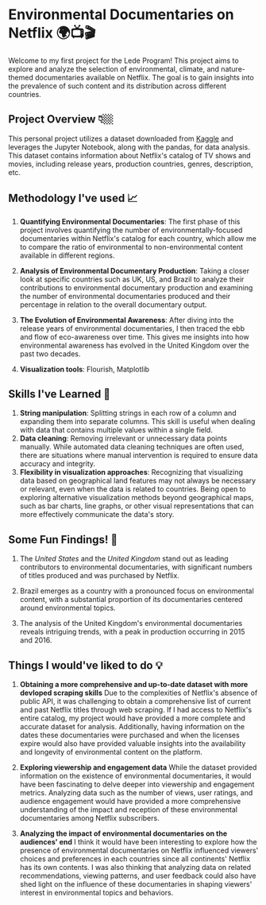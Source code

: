 # Environmental Documentaries on Netflix 🌍📺🎬

Welcome to my first project for the Lede Program! This project aims to explore and analyze the selection of environmental, climate, and nature-themed documentaries available on Netflix. The goal is to gain insights into the prevalence of such content and its distribution across different countries.

## Project Overview 👇🏼

This personal project utilizes a dataset downloaded from [Kaggle]("https://www.kaggle.com/datasets/shivamb/netflix-shows?select=netflix_titles.csv") and leverages the Jupyter Notebook, along with the pandas, for data analysis. This dataset contains information about Netflix's catalog of TV shows and movies, including release years, production countries, genres, description, etc.


## Methodology I've used 📈

1. **Quantifying Environmental Documentaries**: The first phase of this project involves quantifying the number of environmentally-focused documentaries within Netflix's catalog for each country, which allow me to compare the ratio of environmental to non-environmental content available in different regions.

2. **Analysis of Environmental Documentary Production**: Taking a closer look at specific countries such as UK, US, and Brazil to analyze their contributions to environmental documentary production and examining the number of environmental documentaries produced and their percentage in relation to the overall documentary output.

3. **The Evolution of Environmental Awareness**: After diving into the release years of environmental documentaries, I then traced the ebb and flow of eco-awareness over time. This gives me insights into how environmental awareness has evolved in the United Kingdom over the past two decades.

4. **Visualization tools**: Flourish, Matplotlib


## Skills I've Learned 💭

1. **String manipulation**: Splitting strings in each row of a column and expanding them into separate columns. This skill is useful when dealing with data that contains multiple values within a single field.
2. **Data cleaning**: Removing irrelevant or unnecessary data points manually. While automated data cleaning techniques are often used, there are situations where manual intervention is required to ensure data accuracy and integrity.
3. **Flexibility in visualization approaches**: Recognizing that visualizing data based on geographical land features may not always be necessary or relevant, even when the data is related to countries. Being open to exploring alternative visualization methods beyond geographical maps, such as bar charts, line graphs, or other visual representations that can more effectively communicate the data's story.


## Some Fun Findings! 🧩

1. The _United States_ and the _United Kingdom_ stand out as leading contributors to environmental documentaries, with significant numbers of titles produced and was purchased by Netflix.

2. Brazil emerges as a country with a pronounced focus on environmental content, with a substantial proportion of its documentaries centered around environmental topics.

3. The analysis of the United Kingdom's environmental documentaries reveals intriguing trends, with a peak in production occurring in 2015 and 2016.


## Things I would've liked to do 💡

1. **Obtaining a more comprehensive and up-to-date dataset with more devloped scraping skills**
Due to the complexities of Netflix's absence of public API, it was challenging to obtain a comprehensive list of current and past Netflix titles through web scraping. If I had access to Netflix's entire catalog, my project would have provided a more complete and accurate dataset for analysis. Additionally, having information on the dates these documentaries were purchased and when the licenses expire would also have provided valuable insights into the availability and longevity of environmental content on the platform.

2. **Exploring viewership and engagement data**
While the dataset provided information on the existence of environmental documentaries, it would have been fascinating to delve deeper into viewership and engagement metrics. Analyzing data such as the number of views, user ratings, and audience engagement would have provided a more comprehensive understanding of the impact and reception of these environmental documentaries among Netflix subscribers.

3. **Analyzing the impact of environmental documentaries on the audiences' end**
I think it would have been interesting to explore how the presence of environmental documentaries on Netflix influenced viewers' choices and preferences in each countries since all continents' Netflix has its own contents. I was also thinking that analyzing data on related recommendations, viewing patterns, and user feedback could also have shed light on the influence of these documentaries in shaping viewers' interest in environmental topics and behaviors.

